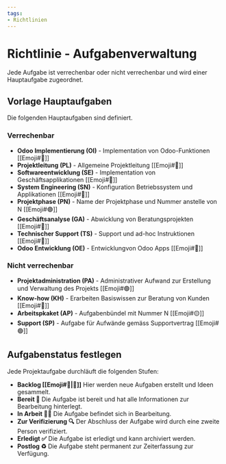 ```yaml
---
tags:
- Richtlinien
---
```

# Richtlinie - Aufgabenverwaltung

Jede Aufgabe ist verrechenbar oder nicht verrechenbar und wird einer Hauptaufgabe zugeordnet.

## Vorlage Hauptaufgaben

Die folgenden Hauptaufgaben sind definiert.

### Verrechenbar

* **Odoo Implementierung (OI)** - Implementation von Odoo-Funktionen [[Emoji#🔴]]
* **Projektleitung (PL)** - Allgemeine Projektleitung [[Emoji#🔴]]
* **Softwareentwicklung (SE)** - Implementation von Geschäftsapplikationen [[Emoji#🔴]]
* **System Engineering (SN)** - Konfiguration Betriebssystem und Applikationen [[Emoji#🔴]]
* **Projektphase (PN)** - Name der Projektphase und Nummer anstelle von N [[Emoji#🟣]]
* **Geschäftsanalyse (GA)** - Abwicklung von Beratungsprojekten [[Emoji#🔴]]
* **Technischer Support (TS)** - Support und ad-hoc Instruktionen [[Emoji#🔴]]
* **Odoo Entwicklung (OE)** - Entwicklungvon Odoo Apps [[Emoji#🔴]]

### Nicht verrechenbar

* **Projektadministration (PA)** - Administrativer Aufwand zur Erstellung und Verwaltung des Projekts [[Emoji#🟢]]
* **Know-how (KH)** - Erarbeiten Basiswissen zur Beratung von Kunden [[Emoji#🔵]]
* **Arbeitspkaket (AP)** - Aufgabenbündel mit Nummer N [[Emoji#🟡]]
* **Support (SP)** - Aufgabe für Aufwände gemäss Supportvertrag [[Emoji#🟢]]

## Aufgabenstatus festlegen

Jede Projektaufgabe durchläuft die folgenden Stufen:
* **Backlog [[Emoji#🎒|🎒]]** Hier werden neue Aufgaben erstellt und Ideen gesammelt.
* **Bereit 🏁** Die Aufgabe ist bereit und hat alle Informationen zur Bearbeitung hinterlegt.
* **In Arbeit 🧑‍💻** Die Aufgabe befindet sich in Bearbeitung.
* **Zur Verifizierung 🔍** Der Abschluss der Aufgabe wird durch eine zweite Person verifiziert.
* **Erledigt ✅** Die Aufgabe ist erledigt und kann archiviert werden.
* **Postlog ♻️** Die Aufgabe steht permanent zur Zeiterfassung zur Verfügung.
